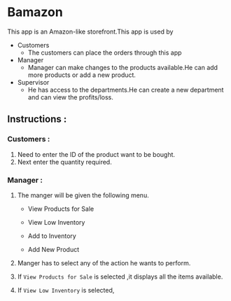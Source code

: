 # Bamazon
 This app is an Amazon-like storefront.This app is used by
* Customers
    * The customers can place the orders through this app
* Manager
    * Manager can make changes to the products available.He can add more products or add a new product.
* Supervisor
    * He has access to the departments.He can create a new department and can view the profits/loss.

## Instructions :

### Customers :
1. Need to enter the ID of the product want to be bought.
2. Next enter the quantity required.

### Manager :
1. The manger will be given the following menu.
     * View Products for Sale
    
    * View Low Inventory
    
    * Add to Inventory
    
    * Add New Product

2. Manger has to select any of the action he wants to perform.

3. If `View Products for Sale` is selected ,it displays all the items available.

4. If `View Low Inventory` is selected,

 


 
